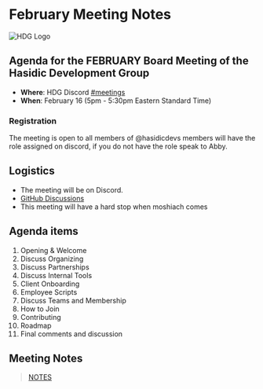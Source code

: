 # February Meeting Notes

![HDG Logo](https://user-images.githubusercontent.com/14003326/219539406-3ea41e1c-fbea-4963-9882-3874f77fc493.png)

## Agenda for the FEBRUARY Board Meeting of the Hasidic Development Group

- **Where**: HDG Discord [#meetings](https://discord.gg/KpGXAEnVnv)
- **When**: February 16 (5pm - 5:30pm Eastern Standard Time)

### Registration

The meeting is open to all members of @hasidicdevs members will have the role assigned on discord, if you do not have the role speak to Abby.

## Logistics

* The meeting will be on Discord.
* [GitHub Discussions](https://github.com/orgs/hasidicdevs/discussions)
* This meeting will have a hard stop when moshiach comes

## Agenda items

1. Opening & Welcome
1. Discuss Organizing
1. Discuss Partnerships
1. Discuss Internal Tools
  1. Client Onboarding
  1. Employee Scripts
1. Discuss Teams and Membership
  1. How to Join
  1. Contributing
1. Roadmap
1. Final comments and discussion

## Meeting Notes

> [NOTES](notes/FEB.md)